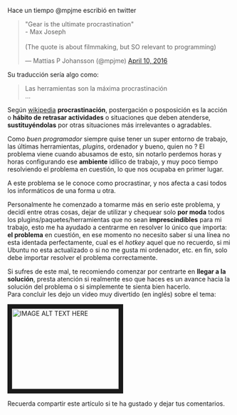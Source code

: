 Hace un tiempo @mpjme escribió en twitter
<blockquote class="twitter-tweet" data-lang="en"><p lang="en" dir="ltr">&quot;Gear is the ultimate procrastination&quot; <br>  - Max Joseph <br><br>(The quote is about filmmaking, but SO relevant to programming)</p>&mdash; Mattias P Johansson (@mpjme) <a href="https://twitter.com/mpjme/status/719145682800635904">April 10, 2016</a></blockquote>

Su traducción sería algo como:
> Las herramientas son la máxima procrastinación  
> ...

Según [wikipedia](https://es.wikipedia.org/wiki/Procrastinaci%C3%B3n)
**procrastinación**, postergación o posposición es la acción o **hábito de retrasar actividades** o situaciones que deben atenderse, **sustituyéndolas** por otras situaciones más irrelevantes o agradables.   

  Como *buen programador* siempre quise tener un super entorno de trabajo, las últimas herramientas, *plugins*, ordenador y bueno, quien no ? El problema viene cuando abusamos de esto, sin notarlo perdemos horas y horas configurando ese **ambiente** idílico de trabajo, y muy poco tiempo resolviendo el problema en cuestión, lo que nos ocupaba en primer lugar.

A este problema se le conoce como procrastinar, y nos afecta a casi todos los informáticos de una forma u otra.  

Personalmente he comenzado a tomarme más en serio este problema, y decidí entre otras cosas, dejar de utilizar y chequear solo **por moda** todos los plugins/paquetes/herramientas que no sean **imprescindibles** para mi trabajo, esto me ha ayudado a centrarme en resolver lo único que importa: **el problema** en cuestión, en ese momento no necesito saber si una línea no esta identada perfectamente, cual es el *hotkey* aquel que no recuerdo, si mi Ubuntu no esta actualizado o si no me gusta mi ordenador, etc. en fin, solo debe importar resolver el problema correctamente.  

Si sufres de este mal, te recomiendo comenzar por centrarte en **llegar a la solución**, presta atención si realmente eso que haces es un avance hacia la solución del problema o si simplemente te sienta bien hacerlo.   
Para concluir les dejo un video muy divertido (en inglés) sobre el tema:

<a href="http://www.youtube.com/watch?feature=player_embedded&v=dIjKJjzRX_E
" target="_blank"><img src="http://img.youtube.com/vi/dIjKJjzRX_E/0.jpg"
alt="IMAGE ALT TEXT HERE" width="240" height="180" border="10" /></a>

Recuerda compartir este artículo si te ha gustado y dejar tus comentarios.
